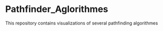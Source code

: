 # Pathfinder_Aglorithmes
 This repository contains visualizations of several pathfinding algorithmes
